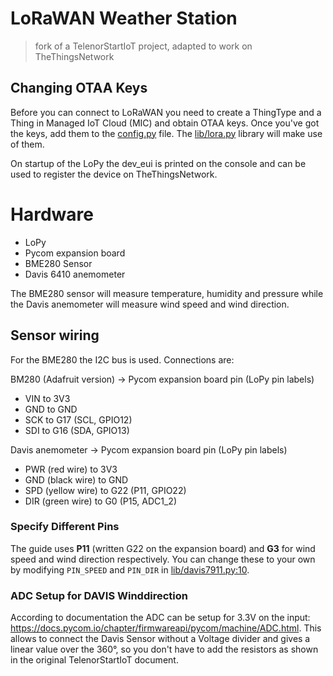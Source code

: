 # LoRaWAN Weather Station

> fork of a TelenorStartIoT project, adapted to work on TheThingsNetwork

## Changing OTAA Keys

Before you can connect to LoRaWAN you need to create a ThingType and a Thing in Managed IoT Cloud (MIC) and obtain OTAA keys. Once you've got the keys, add them to the [config.py](https://github.com/roadfox/lorawan-weather-station/blob/master/config.py) file. The [lib/lora.py](https://github.com/roadfox/lorawan-weather-station/blob/master/lib/lora.py) library will make use of them.

On startup of the LoPy the dev_eui is printed on the console and can be used to register the device on TheThingsNetwork.

# Hardware

- LoPy
- Pycom expansion board
- BME280 Sensor
- Davis 6410 anemometer

The BME280 sensor will measure temperature, humidity and pressure while the Davis anemometer will measure wind speed and wind direction.

## Sensor wiring

For the BME280 the I2C bus is used. Connections are:

BM280 (Adafruit version) -> Pycom expansion board pin (LoPy pin labels)

 - VIN to 3V3
 - GND to GND
 - SCK to G17 (SCL, GPIO12)
 - SDI to G16 (SDA, GPIO13)

Davis anemometer -> Pycom expansion board pin (LoPy pin labels)

 - PWR (red wire) to 3V3
 - GND (black wire) to GND
 - SPD (yellow wire) to G22 (P11, GPIO22)
 - DIR (green wire) to G0 (P15, ADC1_2)

### Specify Different Pins

The guide uses **P11** (written G22 on the expansion board) and **G3** for wind speed and wind direction respectively.
You can change these to your own by modifying `PIN_SPEED` and `PIN_DIR` in [lib/davis7911.py:10](https://github.com/roadfox/lorawan-weather-station/blob/master/lib/davis7911.py#L10).

### ADC Setup for DAVIS Winddirection

According to documentation the ADC can be setup for 3.3V on the input: https://docs.pycom.io/chapter/firmwareapi/pycom/machine/ADC.html.
This allows to connect the Davis Sensor without a Voltage divider and gives a linear value over the 360°, so you don't have to add the resistors as shown in the original TelenorStartIoT document.

